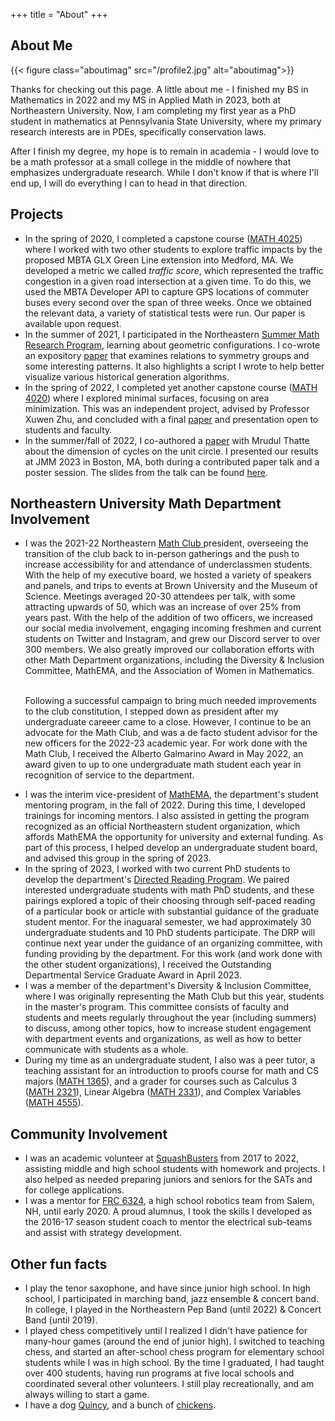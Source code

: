 +++
title = "About"
+++

## About Me
{{< figure class="aboutimag"  src="/profile2.jpg" alt="aboutimag">}}

Thanks for checking out this page.  A little about me -  I finished my BS in Mathematics in 2022 and my MS in Applied Math in 2023, both at Northeastern University.  Now, I am completing my first year as a PhD student in mathematics at Pennsylvania State University, where my primary research interests are in PDEs, specifically conservation laws.  

After I finish my degree, my hope is to remain in academia - I would love to be a math professor at a small college in the middle of nowhere that emphasizes undergraduate research.  While I don't know if that is where I'll end up, I will do everything I can to head in that direction.




## Projects
<ul>
<li>
In the spring of 2020, I completed a capstone course (<a href="https://wl11gp.neu.edu/udcprod8/bwckctlg.p_disp_course_detail?cat_term_in=201330&subj_code_in=MATH&crse_numb_in=4025">MATH 4025</a>) where I worked with two other students to explore traffic impacts by the proposed MBTA GLX Green Line extension into Medford, MA.  We developed a metric we called <i>traffic score</i>, which represented the traffic congestion in a given road intersection at a given time.  To do this, we used the MBTA Developer API to capture GPS locations of commuter buses every second over the span of three weeks.  Once we obtained the relevant data, a variety of statistical tests were run.  Our paper is available upon request.
</li>
<li>
In the summer of 2021, I participated in the Northeastern <a href="https://sites.google.com/view/rtg-northeastern/undergraduate/independent-research-experience?authuser=0">Summer Math Research Program</a>, learning about geometric configurations.  I co-wrote an expository <a href="https://arxiv.org/abs/2108.13565">paper</a> that examines relations to symmetry groups and some interesting patterns. It also highlights a script I wrote to help better visualize various historical generation algorithms.  
</li>
<li>
In the spring of 2022, I completed yet another capstone course (<a href="https://wl11gp.neu.edu/udcprod8/bwckctlg.p_disp_course_detail?cat_term_in=202310&subj_code_in=MATH&crse_numb_in=4020">MATH 4020</a>) where I explored minimal surfaces, focusing on area minimization.  This was an independent project, advised by Professor Xuwen Zhu, and concluded with a final <a href="https://drive.google.com/file/d/1BPpttYQueK7-yuwLujigMNhiOTQj2f2G/view?usp=sharing">paper</a> and presentation open to students and faculty. 
</li>
<li>
In the summer/fall of 2022, I co-authored a <a href="https://arxiv.org/abs/2208.11837">paper</a> with Mrudul Thatte about the dimension of cycles on the unit circle.  I presented our results at JMM 2023 in Boston, MA, both during a contributed paper talk and a poster session.  The slides from the talk can be found <a href="https://drive.google.com/file/d/1KTa3WydgTJuc2SYmSS51TpKoXqhqD52l/view?usp=sharing">here</a>. 
</lu>

</ul>

## Northeastern University Math Department Involvement
<ul>
<li>
I was the 2021-22 Northeastern <a href = "https://neu.campuslabs.com/engage/organization/math-club">Math Club </a> president, overseeing the transition of the club back to in-person gatherings and the push to increase accessibility for and attendance of underclassmen students.  With the help of my executive board, we hosted a variety of speakers and panels, and trips to events at Brown University and the Museum of Science.  Meetings averaged 20-30 attendees per talk, with some attracting upwards of 50, which was an increase of over 25% from years past.  With the help of the addition of two officers, we increased our social media involvement, engaging incoming freshmen and current students on Twitter and Instagram, and grew our Discord server to over 300 members.  We also greatly improved our collaboration efforts with other Math Department organizations, including the Diversity & Inclusion Committee, MathEMA, and the Association of Women in Mathematics.  <br><br>

Following a successful campaign to bring much needed improvements to the club constitution, I stepped down as president after my undergraduate careeer came to a close.  However, I continue to be an advocate for the Math Club, and was a de facto student advisor for the new officers for the 2022-23 academic year.  For work done with the Math Club, I received the Alberto Galmarino Award in May 2022, an award given to up to one undergraduate math student each year in recognition of service to the department.</li>
<li>
I was the interim vice-president of <a href="https://www.northeasternmathema.org/">MathEMA</a>, the department's student mentoring program, in the fall of 2022.  During this time, I developed trainings for incoming mentors.  I also assisted in getting the program recognized as an official Northeastern student organization, which affords MathEMA the opportunity for university and external funding.  As part of this process, I helped develop an undergraduate student board, and advised this group in the spring of 2023.
</li>
<li>
In the spring of 2023, I worked with two current PhD students to develop the department's <a href = "https://mathdept.sites.northeastern.edu/directed-reading-program/">Directed Reading Program</a>.  We paired interested undergraduate students with math PhD students, and these pairings explored a topic of their choosing through self-paced reading of a particular book or article with substantial guidance of the graduate student mentor.  For the inaguaral semester, we had approximately 30 undergraduate students and 10 PhD students participate.  The DRP will continue next year under the guidance of an organizing committee, with funding providing by the department.  For this work (and work done with the other student organizations), I received the Outstanding Departmental Service Graduate Award in April 2023.
</li>
<li>
I was a member of the department's Diversity & Inclusion Committee, where I was originally representing the Math Club but this year, students in the master's program.  This committee consists of faculty and students and meets regularly throughout the year (including summers) to discuss, among other topics, how to increase student engagement with department events and organizations, as well as how to better communicate with students as a whole.  
</li>
<li>
During my time as an undergraduate student, I also was a peer tutor, a teaching assistant for an introduction to proofs course for math and CS majors (<a href="https://wl11gp.neu.edu/udcprod8/bwckctlg.p_disp_course_detail?cat_term_in=201330&subj_code_in=MATH&crse_numb_in=1365">MATH 1365</a>), and a grader for courses such as Calculus 3 (<a href="https://wl11gp.neu.edu/udcprod8/bwckctlg.p_disp_course_detail?cat_term_in=201330&subj_code_in=MATH&crse_numb_in=2321">MATH 2321</a>), Linear Algebra (<a href="https://wl11gp.neu.edu/udcprod8/bwckctlg.p_disp_course_detail?cat_term_in=201330&subj_code_in=MATH&crse_numb_in=2331">MATH 2331</a>), and Complex Variables (<a href="https://wl11gp.neu.edu/udcprod8/bwckctlg.p_disp_course_detail?cat_term_in=201330&subj_code_in=MATH&crse_numb_in=4555">MATH 4555</a>).
</li>
</ul>



## Community Involvement
<ul>
<li>
I was an academic volunteer at <a href="https://squashbusters.org/">SquashBusters</a> from 2017 to 2022, assisting middle and high school students with homework and projects.  I also helped as needed preparing juniors and seniors for the SATs and for college applications.
</li>
<li>
I was a mentor for <a href="https://sites.google.com/nhsau57.org/salemrobotics">FRC 6324</a>, a high school robotics team from Salem, NH, until early 2020.  A proud alumnus, I took the skills I developed as the 2016-17 season student coach to mentor the electrical sub-teams and assist with strategy development.
</li>
</ul>

## Other fun facts
<ul>
<li>
I play the tenor saxophone, and have since junior high school.  In high school, I participated in marching band, jazz ensemble & concert band.  In college, I played in the Northeastern Pep Band (until 2022) & Concert Band (until 2019).
</li>
<li>
I played chess competitively until I realized I didn't have patience for many-hour games (around the end of junior high).  I switched to teaching chess, and started an after-school chess program for elementary school students while I was in high school.  By the time I graduated, I had taught over 400 students, having run programs at five local schools and coordinated several other volunteers.  I still play recreationally, and am always willing to start a game.
</li>
<li>
I have a dog <a href="https://photos.app.goo.gl/fZBftfccdg7yFLMK8">Quincy</a>, and a bunch of <a href="https://photos.app.goo.gl/idMGZAWE86AF3bXL7">chickens</a>.
</li>
</ul>

<!-- Hi Inspect Element Users! -->
